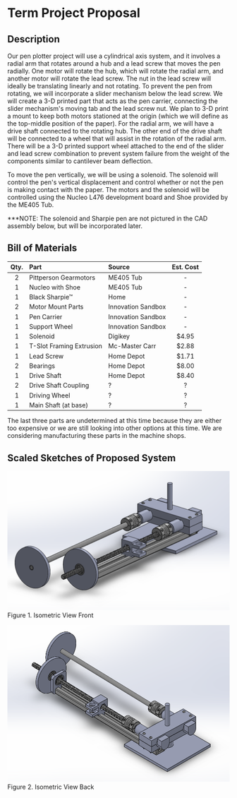 # Term Project Proposal

## Description

Our pen plotter project will use a cylindrical axis system, and it involves a radial arm that rotates around a hub and a lead screw that moves the pen 
radially. One motor will rotate the hub, which will rotate the radial arm, and another motor will rotate the lead screw. The nut in the lead screw 
will ideally be translating linearly and not rotating. To prevent the pen from rotating, we will incorporate a slider mechanism below the lead screw. 
We will create a 3-D printed part that acts as the pen carrier, connecting the slider mechanism's moving tab and the lead screw nut. We plan to 3-D 
print a mount to keep both motors stationed at the origin (which we will define as the top-middle position of the paper). For the radial arm, we will 
have a drive shaft connected to the rotating hub. The other end of the drive shaft will be connected to a wheel that will assist in the rotation of 
the radial arm. There will be a 3-D printed support wheel attached to the end of the slider and lead screw combination to prevent system failure 
from the weight of the components similar to cantilever beam deflection.

To move the pen vertically, we will be using a solenoid. The solenoid will control the pen's vertical displacement and control whether or not the pen 
is making contact with the paper. The motors and the solenoid will be controlled using the Nucleo L476 development board and Shoe provided by 
the ME405 Tub. 

***NOTE: The solenoid and Sharpie pen are not pictured in the CAD assembly below, but will be incorporated later.

## Bill of Materials

| Qty. | Part                     | Source                | Est. Cost |
|:----:|:-------------------------|:----------------------|:---------:|
|  2   | Pittperson Gearmotors    | ME405 Tub             |     -     |
|  1   | Nucleo with Shoe         | ME405 Tub             |     -     |
|  1   | Black  Sharpie&trade;    | Home                  |     -     |
|  2   | Motor Mount Parts        | Innovation Sandbox    |     -     |
|  1   | Pen Carrier              | Innovation Sandbox    |     -     |
|  1   | Support Wheel            | Innovation Sandbox    |     -     |
|  1   | Solenoid                 | Digikey               |   $4.95   |
|  1   | T-Slot Framing Extrusion | Mc-Master Carr        |   $2.88   |
|  1   | Lead Screw               | Home Depot            |   $1.71   |
|  2   | Bearings                 | Home Depot            |   $8.00   |
|  1   | Drive Shaft              | Home Depot            |   $8.40   |
|  2   | Drive Shaft Coupling     | ?                     |     ?     |
|  1   | Driving Wheel            | ?                     |     ?     |
|  1   | Main Shaft (at base)     | ?                     |     ?     |


The last three parts are undetermined at this time because they are either too expensive or we are still looking into other options at this time. 
We are considering manufacturing these parts in the machine shops.


## Scaled Sketches of Proposed System

![alt text](Fixture_1.png)
Figure 1. Isometric View Front

![alt text](Fixture_2.png)
Figure 2. Isometric View Back